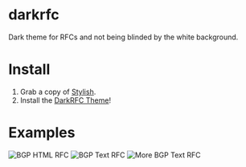 darkrfc
=======

Dark theme for RFCs and not being blinded by the white background.

# Install
1. Grab a copy of [Stylish](https://chrome.google.com/webstore/detail/stylish/fjnbnpbmkenffdnngjfgmeleoegfcffe).
2. Install the [DarkRFC Theme](https://userstyles.org/styles/107085/darkrfc)!

# Examples
![BGP HTML RFC](https://dl.dropboxusercontent.com/s/bagbjuzelm123ug/Screenshot%202014-11-08%2010.15.27.png)
![BGP Text RFC](https://dl.dropboxusercontent.com/s/kz9qjkiq5gt43ge/Screenshot%202014-11-08%2010.11.47.png)
![More BGP Text RFC](https://dl.dropboxusercontent.com/s/kz9qjkiq5gt43ge/Screenshot%202014-11-08%2010.11.47.png)
